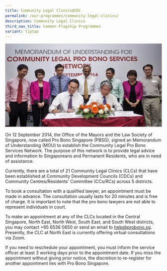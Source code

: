 ```yaml
---
title: Community Legal Clinics@CDC
permalink: /our-programmes/community-legal-clinics/
description: Community Legal Clinics
third_nav_title: Common Flagship Programmes
variant: tiptap
---
```

![community legal clinics cdc](/images/Common%20Flagship%20Progs/community%20legal%20clinics.png)
        
On 12 September 2014, the Office of the Mayors and the Law Society of Singapore, now called Pro Bono Singapore (PBSG), signed an Memorandum of Understanding (MOU) to establish the Community Legal Pro Bono Services Network. The purpose of this network is to provide legal advice and information to Singaporeans and Permanent Residents, who are in need of assistance.

Currently, there are a total of 21 Community Legal Clinics (CLCs) that have been established at Community Development Councils (CDCs) and Community Centres/Residents' Committee (CCs/RCs) across 5 districts.

To book a consultation with a qualified lawyer, an appointment must be made in advance. The consultation usually lasts for 20 minutes and is free of charge. It is important to note that the pro bono lawyers are not able to represent individuals in court.

To make an appointment at any of the CLCs located in the Central Singapore, North East, North West, South East, and South West districts, you may contact +65 6536 0650 or send an email to [help@probono.sg](mailto:help@probono.sg). Presently, the CLC at North East is currently offering virtual consultations via Zoom.

If you need to reschedule your appointment, you must inform the service officer at least 3 working days prior to the appointment date. If you miss the appointment without giving prior notice, the discretion to re-register for another appointment lies with Pro Bono Singapore.